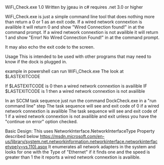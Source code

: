 WiFi_Check.exe 1.0
Written by jgeau in c# requires .net 3.0 or higher

WiFi_Check.exe is just a simple command line tool that does nothing more than return a 0 or 1 as an exit code.
If a wired network connextion is availible it will return 0 and show "Wired Connection found!" in at the command prompt.
If a wired network connextion is not availible it will return 1 and show "Error! No Wired Connection Found!" in at the command prompt.

It may also echo the exit code to the screen.

Usage
This is intended to be used with other programs that may need to know if the dock is plugged in.

example in powershell can run WiFi_Check.exe The look at $LASTEXITCODE

If $LASTEXITCODE is 0 then a wired network connextion is availible
IF $LASTEXITCODE is 1 then a wired network connextion is not availible

In an SCCM task sequence just run the command DockCheck.exe in a "run command line" step
The task sequence will see and exit code of 0 if a wired network connextion is availible
The task sequence will see and exit code of 1 if a wired network connextion is not availible and exit unless you have the "continue on error" option checked.

Basic Design: 
This uses NetworkInterface.NetworkInterfaceType Property described below
https://msdn.microsoft.com/en-us/library/system.net.networkinformation.networkinterface.networkinterfacetype(v=vs.110).aspx
It enumerates all network adapters in the system and looks for one with the Type of "Ethernet" if it finds one and the speed is greater than 1 the it reports a wired network connextion is availible.

